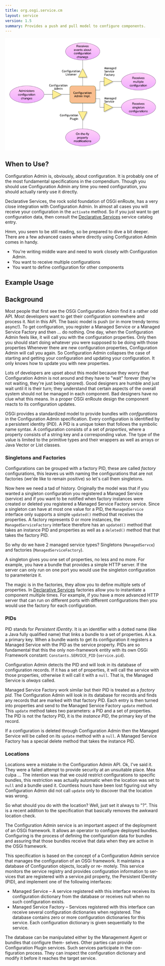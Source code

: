 ```yaml
---
title: org.osgi.service.cm
layout: service
version: 1.5
summary: Provides a push and pull model to configure components. 
---
```


![Configuration Admin Collaboration Diagram](/img/services/org.osgi.service.cm.overview.png)

## When to Use?

Configuration Admin is, obviously, about configuration. It is probably one of the most fundamental specifications in the compendium. Though you should use Configuration Admin any time you need configuration, you should actually rarely use it directly. 

Declarative Services, the rock solid foundation of OSGi enRoute, has a very close integration with Configuration Admin. In almost all cases you will receive your configuration in the `activate` method. So if you just want to get configuration data, then consult the [Declarative Services][1] service catalog entry. 

Hmm, you seem to be still reading, so be prepared to dive a bit deeper. There are a few advanced cases where directly using Configuration Admin comes in handy. 

* You're writing middle ware and need to work closely with Configuration Admin.
* You want to receive multiple configurations
* You want to define configuration for other components

## Example Usage

## Background

Most people that first see the OSGi Configuration Admin find it a rather odd API. Most developers want to get their configuration somewhere and process it. Not in this API. The basic model is push (or in more trendy terms: async!). To get configuration, you register a Managed Service or a Managed Service Factory and then ... do nothing. One day, when the Configuration Admin feels like, it will call you with the configuration properties. Only then you should start doing whatever you were supposed to be doing with those properties Whenever there are new configuration properties, Configuration Admin will call you again. So Configuration Admin collapses the case of starting and getting your configuration and updating your configuration. It only knows how to update you with new properties.

Lots of developers are upset about this model because they worry that Configuration Admin is not around and they have to "wait" forever (they're not waiting, they're just being ignored). Good designers are humble and just wait until it is their turn; they understand that certain aspects of the overall system should not be managed in each component. Bad designers have no clue what this means. In a proper OSGi enRoute design the component reacts to its configuration updates.

OSGi provides a standardized model to provide bundles with _confgurations_ in the Configuration Admin specification. Every configuration is identified by a persistent identity (PID). A PID is a unique token that follows the symbolic name syntax. A configuration consists of a set of _properties_, where a property consists of a string key and a corresponding value. The type of the value is limited to the primitive types and their wrappers as well as arrays or Java Vector or List classes. 

### Singletons and Factories

Configurations can be grouped with a factory PID, these are called _factory_ configurations, this leaves us with naming the configurations that are not factories (we'de like to remain positive) so let's call them singletons.

Now here we need a tad of history. Originally the model was that if you wanted a singleton configuration you registered a Managed Service (service) and if you want to be notified when factory instances were created or deleted you registered a Managed Service Factory service. Since a singleton can have at most one value for a PID, the `ManagedService` interface only supports a simple `updated()` method that receives the properties. A factory represents 0 or more instances, the `ManagedServiceFactory` interface therefore has an `updated()` method that takes an instance PID and properties as well as a `deleted()` method that that takes the factory PID.

So why do we have 2 managed service types? Singletons (`ManagedServce`) and factories (`ManagedServiceFactory`). 

A singleton gives you one set of properties, no less and no more. For example, you have a bundle that provides a simple HTTP server. If the server can only run on one port you would use the singleton configuration to parameterize it. 

The magic is in the factories, they allow you to define multiple sets of properties. In [Declarative Services][1] factories allow you to instantiate a component multiple times. For example, if you have a more advanced HTTP server that can run on different ports with different configurations then you would use the factory for each configuration.

### PIDs

PID stands for _Persistent IDentity_. It is an identifier with a dotted name (like a Java fully qualified name) that links a bundle to a set of properties. A.k.a. a primary key. When a bundle wants to get its configuration it registers a Managed Service with the PID as the service property. PIDs are so fundamental that this the only non-framework entity with its own OSGi Framework constant: `Constants.SERVICE_PID` (`service.pid`).

Configuration Admin detects the PID and will look in its database of configuration records. If it has a set of properties, it will call the service with those properties, otherwise it will call it with a `null`. That is, the Managed Service is _always_ called.

Managed Service Factory work similar but their PID is treated as a _factory pid_. The Configuration Admin will look in its database for records and finds any records that are marked with that factory PID. Each entry is then turned into properties and send to the Managed Service Factory `update` method. This `update` method takes two parameters: a PID and  a set of properties. The PID is not the factory PID, it is the _instance PID_, the primary key of the record.

If a configuration is deleted through Configuration Admin then the Managed Service will be called on its `update` method with a `null`. A Managed Service Factory has a special delete method that takes the instance PID. 

### Locations

Locations were a mistake in the Configuration Admin API. Ok, I've said it. They were a failed attempt to provide security at an unsuitable place. Mea culpa ... The intention was that we could restrict configurations to specific bundles, this restriction was actually automatic when the location was set to `null` and a bundle used it. Countless hours have been lost figuring out why Configuration Admin did not call `update` only to discover that the location was wrong.

So what should you do with the location? Well, just set it always to "?". This is a recent addition to the specification that basically removes the awkward location check. 







 

The Configuration Admin service is an important aspect of the deployment of an OSGi framework. It allows an operator to configure deployed bundles. Configuring is the process of defining the configuration data for bundles and assuring that those bundles receive that data when they are active in the OSGi framework.

This specification is based on the concept of a Configuration Admin service that manages the configuration of an OSGi framework. It maintains a database of Configuration objects, locally or re- motely. This service monitors the service registry and provides configuration information to ser- vices that are registered with a service.pid property, the Persistent IDentity (PID), and implement one of the following interfaces:

* Managed Service – A service registered with this interface receives its configuration dictionary from the database or receives null when no such configuration exists.
* Managed Service Factory – Services registered with this interface can receive several configuration dictionaries when registered. The database contains zero or more configuration dictionaries for this service. Each configuration dictionary is given sequentially to the service.

The database can be manipulated either by the Management Agent or bundles that configure them- selves. Other parties can provide Configuration Plugin services. Such services participate in the con- figuration process. They can inspect the configuration dictionary and modify it before it reaches the target service.

[1]: /services/org.osgi.service.component.html
